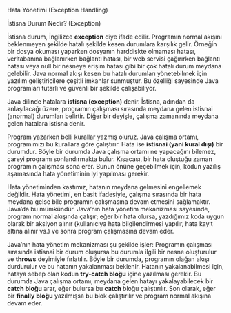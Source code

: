 Hata Yönetimi (Exception Handling)


İstisna Durum Nedir? (Exception)


İstisna durum, İngilizce __exception__ diye ifade edilir. Programın normal akışını beklenmeyen şekilde hatalı şekilde kesen durumlara karşılık gelir. Örneğin bir dosya okuması yaparken dosyanın harddiskte olmaması hatası, veritabanına bağlanırken bağlantı hatası, bir web servisi çağırırken bağlantı hatası veya null bir nesneye erişim hatası gibi bir çok hatalı durum meydana gelebilir. Java normal akışı kesen bu hatalı durumları yönetebilmek için yazılım geliştiricilere çeşitli imkanlar sunmuştur. Bu özelliği sayesinde Java programları tutarlı ve güvenli bir şekilde çalışabiliyor.

Java dilinde hatalara __istisna (exception)__ denir. İstisna, adından da anlaşılacağı üzere, programın çalışması sırasında meydana gelen istisnai (anormal) durumları belirtir. Diğer bir deyişle, çalışma zamanında meydana gelen hatalara istisna denir.

Program yazarken belli kurallar yazmış oluruz. Java çalışma ortamı, programımızı bu kurallara göre çalıştırır. Hata ise __istisnai (yani kural dışı)__ bir durumdur. Böyle bir durumda Java çalışma ortamı ne yapacağını bilemez, çareyi programı sonlandırmakta bulur. Kısacası, bir hata oluştuğu zaman programın çalışması sona erer. Bunun önüne geçebilmek için, kodun yazılış aşamasında hata yönetiminin iyi yapılması gerekir.

Hata yönetiminden kastımız, hatanın meydana gelmesini engellemek değildir. Hata yönetimi, en basit ifadesiyle, çalışma sırasında bir hata meydana gelse bile programın çalışmasına devam etmesini sağlamaktır. Java’da bu mümkündür. Java’nın hata yönetim mekanizması sayesinde, program normal akışında çalışır; eğer bir hata olursa, yazdığımız koda uygun olarak bir aksiyon alınır (kullanıcıya hata bilgilendirmesi yapılır, hata kayıt altına alınır vs.) ve sonra program çalışmasına devam eder.

Java’nın hata yönetim mekanizması şu şekilde işler: Programın çalışması sırasında istisnai bir durum oluşursa bu durumla ilgili bir nesne oluşturulur ve __throws__ deyimiyle fırlatılır. Böyle bir durumda, programın olağan akışı durdurulur ve bu hatanın yakalanması beklenir. Hatanın yakalanabilmesi için, hataya sebep olan kodun __try-catch bloğu__ içine yazılması gerekir. Bu durumda Java çalışma ortamı, meydana gelen hatayı yakalayabilecek bir __catch bloğu__ arar, eğer bulursa bu __catch__ bloğu çalıştırılır. Son olarak, eğer bir __finally bloğu__ yazılmışsa bu blok çalıştırılır ve program normal akışına devam eder.

